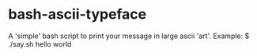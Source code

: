 # bash-ascii-typeface
A 'simple' bash script to print your message in large ascii 'art'.
Example:
$ ./say.sh hello world
